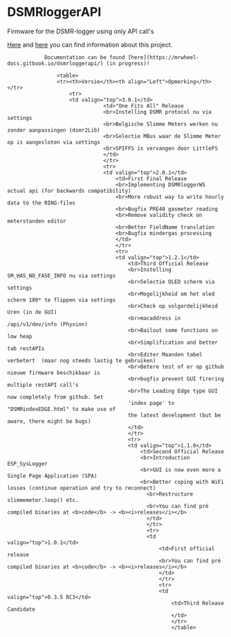 # DSMRloggerAPI
Firmware for the DSMR-logger using only API call's

[Here](https://willem.aandewiel.nl/index.php/2019/04/09/dsmr-logger-v4-slimme-meter-uitlezer/) and
         [here](https://willem.aandewiel.nl/index.php/2020/02/28/restapis-zijn-hip-nieuwe-firmware-voor-de-dsmr-logger/)
                you can find information about this project.

                Documentation can be found [here](https://mrwheel-docs.gitbook.io/dsmrloggerapi/) (in progress)!

                    <table>
                    <tr><th>Versie</th><th align="Left">Opmerking</th></tr>
                        <tr>
                        <td valign="top">3.0.1</td>
                                   <td>"One Fits All" Release
                                   <br>Instelling DSMR protocol nu via settings
                                   <br>Belgische Slimme Meters werken nu zonder aanpassingen (dsmr2Lib)
                                   <br>Selectie MBus waar de Slimme Meter op is aangesloten via settings
                                   <br>SPIFFS is vervangen door LittleFS
                                   </td>
                                   </tr>
                                   <tr>
                                   <td valign="top">2.0.1</td>
                                       <td>First Final Release
                                       <br>Implementing DSMRloggerWS actual api (for backwards compatibility)
                                       <br>More robust way to write hourly data to the RING-files
                                       <br>Bugfix PRE40 gasmeter reading
                                       <br>Remove validity check on meterstanden editor
                                       <br>Better FieldName translation
                                       <br>Bugfix mindergas processing
                                       </td>
                                       </tr>
                                       <tr>
                                       <td valign="top">1.2.1</td>
                                           <td>Third Official Release
                                           <br>Instelling SM_HAS_NO_FASE_INFO nu via settings
                                           <br>Selectie OLED scherm via settings
                                           <br>Mogelijkheid om het oled scherm 180* te flippen via settings
                                           <br>Check op volgordelijkheid Uren (in de GUI)
                                           <br>macaddress in /api/v1/dev/info (Phyxion)
                                           <br>Bailout some functions on low heap
                                           <br>Simplification and better tab restAPIs
                                           <br>Editer Maanden tabel verbetert  (maar nog steeds lastig te gebruiken)
                                           <br>Betere test of er op github nieuwe firmware beschikbaar is
                                           <br>bugfix prevent GUI firering multiple restAPI call's
                                           <br>The Leading Edge type GUI now completely from github. Set
                                           'index page' to "DSMRindexEDGE.html" to make use of
                                           the latest development (but be aware, there might be bugs)
                                           </td>
                                           </tr>
                                           <tr>
                                           <td valign="top">1.1.0</td>
                                               <td>Second Official Release
                                               <br>Introduction ESP_SysLogger
                                               <br>GUI is now even more a Single Page Application (SPA)
                                               <br>Better coping with WiFi losses (continue operation and try to reconnect)
                                                 <br>Restructure slimmemeter.loop() etc.
                                                 <br>You can find pré compiled binaries at <b>code</b> -> <b><i>releases</i></b>
                                                 </td>
                                                 </tr>
                                                 <tr>
                                                 <td valign="top">1.0.1</td>
                                                     <td>First official release
                                                     <br>You can find pré compiled binaries at <b>code</b> -> <b><i>releases</i></b>
                                                     </td>
                                                     </tr>
                                                     <tr>
                                                     <td valign="top">0.3.5 RC3</td>
                                                         <td>Third Release Candidate
                                                         </td>
                                                         </tr>
                                                         </table>
